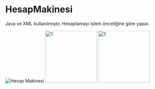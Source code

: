 # HesapMakinesi
Java ve XML kullanılmıştır. Hesaplamayı işlem önceliğine göre yapar.

![Hesap Makinesi](https://user-images.githubusercontent.com/116540963/226561242-bc5c3bd9-0439-4852-9365-bd779a2deefb.gif)   <img width="162" alt="1" src="https://user-images.githubusercontent.com/116540963/226404085-84a8cfa3-c247-4c86-8b33-49cf9379368d.png">   <img width="162" alt="1" src="https://user-images.githubusercontent.com/116540963/226404120-5462c85a-6892-4d68-a3d3-7e259d6e7f3e.png">
